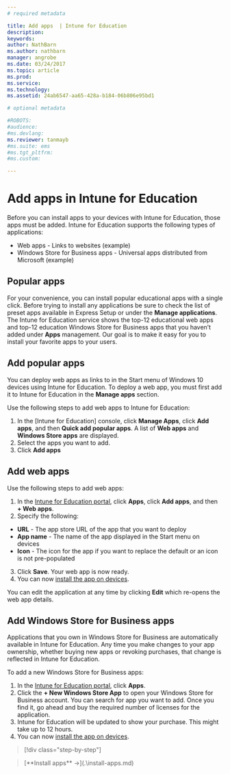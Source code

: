 ```yaml
---
# required metadata

title: Add apps  | Intune for Education
description:
keywords:
author: NathBarn
ms.author: nathbarn
manager: angrobe
ms.date: 03/24/2017
ms.topic: article
ms.prod:
ms.service:
ms.technology:
ms.assetid: 24ab6547-aa65-428a-b184-06b806e95bd1

# optional metadata

#ROBOTS:
#audience:
#ms.devlang:
ms.reviewer: tanmayb
#ms.suite: ems
#ms.tgt_pltfrm:
#ms.custom:

---
```


# Add apps in Intune for Education

Before you can install apps to your devices with Intune for Education, those apps must be added. Intune for Education supports the following types of applications:
- Web apps - Links to websites (example)
- Windows Store for Business apps - Universal apps distributed from Microsoft (example)
<!-- - Win32 applications (example) -->

## Popular apps

For your convenience, you can install popular educational apps with a single click. Before trying to install any applications be sure to check the list of preset apps available in Express Setup or under the **Manage applications**. The Intune for Education service shows the top-12 educational web apps and top-12 education Windows Store for Business apps that you haven’t added under **Apps** management. Our goal is to make it easy for you to install your favorite apps to your users.

## Add popular apps
You can deploy web apps as links to in the Start menu of Windows 10 devices using Intune for Education. To deploy a web app, you must first add it to Intune for Education in the **Manage apps** section.

Use the following steps to add web apps to Intune for Education:
1. In the [Intune for Education] console, click **Manage Apps**, click **Add apps**, and then **Quick add popular apps**. A list of **Web apps** and **Windows Store apps** are displayed.
2. Select the apps you want to add.
3. Click **Add apps**

## Add web apps

Use the following steps to add web apps:
1. In the [Intune for Education portal](https://manage.windowsazure.com), click **Apps**, click **Add apps**, and then **+ Web apps**.
2. Specify the following:
- **URL** - The app store URL of the app that you want to deploy
- **App name** - The name of the app displayed in the Start menu on devices
- **Icon** - The icon for the app if you want to replace the default or an icon is not pre-populated
3. Click **Save**.  Your web app is now ready.
4. You can now [install the app on devices](install-apps.md).

You can edit the application at any time by clicking **Edit** which re-opens the web app details.

## Add Windows Store for Business apps
Applications that you own in Windows Store for Business are automatically available in Intune for Education. Any time you make changes to your app ownership, whether  buying new apps or revoking purchases, that change is reflected in Intune for Education.

To add a new Windows Store for Business apps:
1. In the [Intune for Education portal](https://manage.windowsazure.com), click **Apps**.
2. Click the **+ New Windows Store App** to open your Windows Store for Business account. You can search for app you want to add. Once you find it, go ahead and buy the required number of licenses for the application.
3. Intune for Education will be updated to show your purchase.  This might take up to 12 hours.
4. You can now [install the app on devices](install-apps.md).

>[!div class="step-by-step"]

><!-- [&larr; **Add apps**](.\add-apps.md) -->     [**Install apps** &rarr;](.\install-apps.md)
